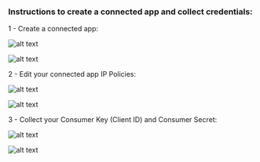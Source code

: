 ### Instructions to create a connected app and collect credentials:

1 - Create a connected app:

![alt text](https://i.ibb.co/Rbfn5N6/1.png)

![alt text](https://i.ibb.co/gmw6GNv/2.png)

2 - Edit your connected app IP Policies:

![alt text](https://i.ibb.co/3T2TR2z/3.png)

![alt text](https://i.ibb.co/8YYcwcP/4.png)

3 - Collect your Consumer Key (Client ID) and Consumer Secret:

![alt text](https://i.ibb.co/wzXw2VG/5.png)

![alt text](https://i.ibb.co/fXhbPS5/6.png)
